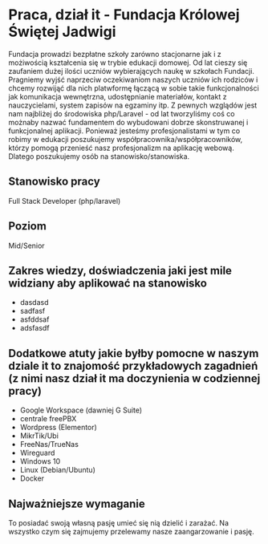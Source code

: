 # Praca, dział it - Fundacja Królowej Świętej Jadwigi
Fundacja prowadzi bezpłatne szkoły zarówno stacjonarne jak i z możiwością kształcenia się w trybie edukacji domowej. Od lat cieszy się zaufaniem dużej ilości uczniów wybierających naukę w szkołach Fundacji. Pragniemy wyjść naprzeciw oczekiwaniom naszych uczniów ich rodziców i chcemy rozwijąć dla nich platwformę łączącą w sobie takie funkcjonalności jak komunikacja wewnętrzna, udostępnianie materiałów, kontakt z nauczycielami, system zapisów na egzaminy itp. Z pewnych wzglądów jest nam najbliżej do środowiska php/Laravel - od lat tworzyliśmy coś co możnaby nazwać fundamentem do wybudowani dobrze skonstruwanej i funkcjonalnej aplikacji. Ponieważ jesteśmy profesjonalistami w tym co robimy w edukacji poszukujemy współpracownika/współpracowników, którzy pomogą przenieść nasz profesjonalizm na aplikację webową. Dlatego poszukujemy osób na stanowisko/stanowiska.
## Stanowisko pracy
Full Stack Developer (php/laravel)
## Poziom
Mid/Senior
## Zakres wiedzy, doświadczenia jaki jest mile widziany aby aplikować na stanowisko
- dasdasd
- sadfasf
- asfddsaf
- adsfasdf
## Dodatkowe atuty jakie byłby pomocne w naszym dziale it to znajomość przykładowych zagadnień (z nimi nasz dział it ma doczynienia w codziennej pracy)
- Google Workspace (dawniej G Suite)
- centrale freePBX
- Wordpress (Elementor)
- MikrTik/Ubi
- FreeNas/TrueNas
- Wireguard
- Windows 10
- Linux (Debian/Ubuntu)
- Docker

## Najważniejsze wymaganie
To posiadać swoją własną pasję umieć się nią dzielić i zarażać. Na wszystko czym się zajmujemy przelewamy nasze zaangarzowanie i pasję. 
